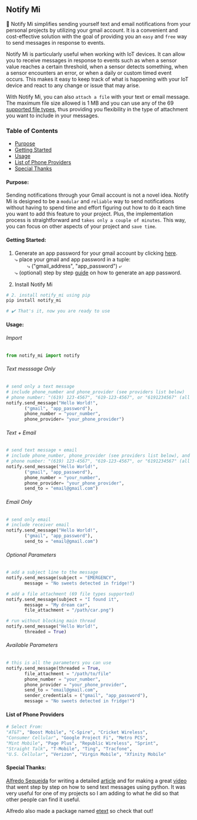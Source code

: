 ## Notify Mi
🔔 Notify Mi simplifies sending yourself text and email notifications from your personal projects by utilizing your gmail account. It is a convenient and cost-effective solution with the goal of providing you an `easy` and `free` way to send messages in response to events.

Notify Mi is particularly useful when working with IoT devices. It can allow you to receive messages in response to events such as when a sensor value reaches a certain threshold, when a sensor detects something, when a sensor encounters an error, or when a daily or custom timed event occurs. This makes it easy to keep track of what is happening with your IoT device and react to any change or issue that may arise.

With Notify Mi, you can also `attach a file` with your text or email message. The maximum file size allowed is 1 MB and you can use any of the 69 [supported file types](https://github.com/Amark18/notify_mi/blob/c9078313de1ea406ef087217ab11ceddc85d4968/src/notify_mi/helper.py#L64), thus providing you flexibility in the type of attachment you want to include in your messages.

### Table of Contents
- [Purpose](#purpose)
- [Getting Started](#getting-started)
- [Usage](#usage)
- [List of Phone Providers](#list-of-phone-providers)
- [Special Thanks](#special-thanks)

#### Purpose:

Sending notifications through your Gmail account is not a novel idea. Notify Mi is designed to be a `modular` and `reliable` way to send notifications without having to spend time and effort figuring out how to do it each time you want to add this feature to your project. Plus, the implementation process is straightforward and `takes only a couple of minutes`. This way, you can focus on other aspects of your project and `save time`. 

#### Getting Started:

1. Generate an app password for your gmail account by clicking [here](https://myaccount.google.com/apppasswords).  
⤷ place your gmail and app password in a tuple:  
&emsp; &nbsp; &nbsp; ⤷ ("gmail_address", "app_password") ⤶  
⤷ (optional) step by step [guide](https://www.getmailbird.com/gmail-app-password/) on how to generate an app password.
    
2. Install Notify Mi

```python
# 2. install notify_mi using pip
pip install notify_mi

# ✔️ That's it, now you are ready to use
```

#### Usage:

###### Import
```python
from notify_mi import notify
```

###### Text messsage Only
```python
# send only a text message
# include phone_number and phone_provider (see providers list below)
# phone number: "(619) 123-4567", "619-123-4567", or "6191234567" (all acceptable)
notify.send_message("Hello World!", 
       ("gmail", "app_password"), 
       phone_number = "your_number", 
       phone_provider= "your_phone_provider")
```

###### Text + Email
```python
# send text message + email
# include phone_number, phone_provider (see providers list below), and receiver email
# phone number: "(619) 123-4567", "619-123-4567", or "6191234567" (all acceptable)
notify.send_message("Hello World!", 
       ("gmail", "app_password"), 
       phone_number = "your_number", 
       phone_provider= "your_phone_provider", 
       send_to = "email@gmail.com")
```

###### Email Only
```python
# send only email
# include receiver email
notify.send_message("Hello World!", 
       ("gmail", "app_password"), 
       send_to = "email@gmail.com")
```

###### Optional Parameters
```python
# add a subject line to the message
notify.send_message(subject = "EMERGENCY", 
       message = "No sweets detected in fridge!")

# add a file attachment (69 file types supported)
notify.send_message(subject = "I found it", 
       message = "My dream car", 
       file_attachment = "/path/car.png")

# run without blocking main thread
notify.send_message("Hello World!", 
       threaded = True)
```

###### Available Parameters
```python
# this is all the parameters you can use
notify.send_message(threaded = True,
       file_attachment = "/path/to/file"
       phone_number = "your_number", 
       phone_provider = "your_phone_provider", 
       send_to = "email@gmail.com",
       sender_credentials = ("gmail", "app_password"), 
       message = "No sweets detected in fridge!")
```

#### List of Phone Providers
```python
# Select From: 
"AT&T", "Boost Mobile", "C-Spire", "Cricket Wireless", 
"Consumer Cellular", "Google Project Fi", "Metro PCS", 
"Mint Mobile", "Page Plus", "Republic Wireless", "Sprint",
"Straight Talk", "T-Mobile", "Ting", "Tracfone", 
"U.S. Cellular", "Verizon", "Virgin Mobile", "Xfinity Mobile"
```

#### Special Thanks:
[Alfredo Sequeida](https://github.com/AlfredoSequeida) for writing a detailed [article](https://www.alfredosequeida.com/blog/how-to-send-text-messages-for-free-using-python-use-python-to-send-text-messages-via-email/) and for making a great [video](https://www.youtube.com/watch?v=4-ysecoraKo&t=2s) that went step by step on how to send text messages using python. It was very useful for one of my projects so I am adding to what he did so that other people can find it useful.

Alfredo also made a package named [etext](https://github.com/AlfredoSequeida/etext) so check that out!
